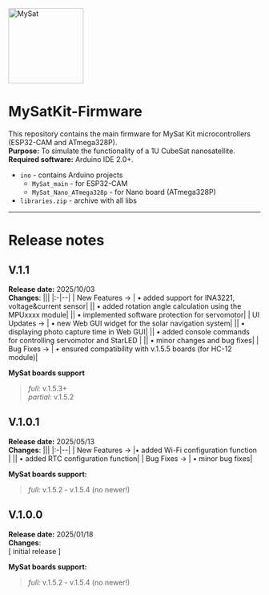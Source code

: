 <img src="https://drive.google.com/uc?export=download&id=10ScfFZb5kTdQQ1aUS-J6Ik5yzo1wd_EH" alt="MySat" width="150"/>

# MySatKit-Firmware
This repository contains the main firmware for MySat Kit microcontrollers (ESP32-CAM and ATmega328P).  
**Purpose:** To simulate the functionality of a 1U CubeSat nanosatellite.  
**Required software:** Arduino IDE 2.0+.

- `ino` - contains Arduino projects
  - `MySat_main` - for ESP32-CAM
  - `MySat_Nano_ATmega328p` - for Nano board (ATmega328P)
- `libraries.zip` - archive with all libs

---

# Release notes

## V.1.1  

**Release date:** 2025/10/03   
**Changes**:
|||
|:-|--|
| New Features → | • added support for INA3221, voltage&current sensor|
|| • added rotation angle calculation using the MPUxxxx module|
|| • implemented software protection for servomotor|
| UI Updates → | • new Web GUI widget for the solar navigation system|
|| • displaying photo capture time in Web GUI|
|| • added console commands for controlling servomotor and StarLED |
|| • minor changes and bug fixes|
| Bug Fixes → | • ensured compatibility with v.1.5.5 boards (for HC-12 module)|

**MySat boards support**
> *full:* v.1.5.3+  
> *partial:* v.1.5.2


## V.1.0.1  

**Release date:** 2025/05/13   
**Changes**:
|||
|:-|--|
| New Features → |• added Wi-Fi configuration function |
|| • added RTC configuration function|
| Bug Fixes → | • minor bug fixes|

**MySat boards support:**
> *full:* v.1.5.2 - v.1.5.4 (no newer!)

## V.1.0.0

**Release date:** 2025/01/18  
**Changes**:  
[ initial release ]

**MySat boards support:**
> *full:* v.1.5.2 - v.1.5.4 (no newer!)
